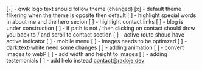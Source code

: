 [-] - qwik logo text should follow theme (changed)
[x] - default theme flikering when the theme is oposite then default
[ ] - highlight special words in about me and the hero secion
[ ] - highlight contact links
[ ] - blog is under construction
[ ] - if path is not / then clicking on contact should drow you back to / and
scroll to contact section
[ ] - active route shoud have active indicator
[ ] - mobile menu
[ ] - images needs to be optimzed
[ ] - dark:text-white need some changes
[ ] - adding animation
[ ] - convert images to webP
[ ] - add width and height to images
[ ] - adding testemonials
[ ] - add helo instead contact@radoje.dev
